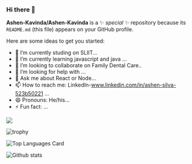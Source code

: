 ### Hi there 👋


**Ashen-Kavinda/Ashen-Kavinda** is a ✨ _special_ ✨ repository because its `README.md` (this file) appears on your GitHub profile.

Here are some ideas to get you started:

- 🔭 I’m currently studing on SLIIT...
- 🌱 I’m currently learning javascript and java ...
- 👯 I’m looking to collaborate on Family Dental Care..
- 🤔 I’m looking for help with ...
- 💬 Ask me about React or Node...
- 📫 How to reach me: LinkedIn-www.linkedin.com/in/ashen-silva-523b50221  ...
- 😄 Pronouns: He/his...
- ⚡ Fun fact: ...


![](https://komarev.com/ghpvc/?username=your-github-Ashen-Kavinda)

![trophy](https://github-profile-trophy.vercel.app/?username=ryo-ma&title=Repositories,Commits,PullRequest,Issues,Stars)


![Top Languages Card](https://github-readme-stats.vercel.app/api/top-langs/?username=Ashen-Kavinda&layout=compact)

![Github stats](https://github-readme-stats.vercel.app/api?username=Ashen-Kavinda&theme=https://camo.githubusercontent.com/f988c71fa45f3fd21b46790737aa72de8dd3258c527f5850c62983b018cb8307/68747470733a2f2f6769746875622d726561646d652d73746174732e76657263656c2e6170702f6170693f757365726e616d653d616e7572616768617a72612673686f775f69636f6e733d7472756526686964653d636f6e74726962732c7072732663616368655f7365636f6e64733d3836343030267468656d653d64656661756c74=true&count_private=true)

